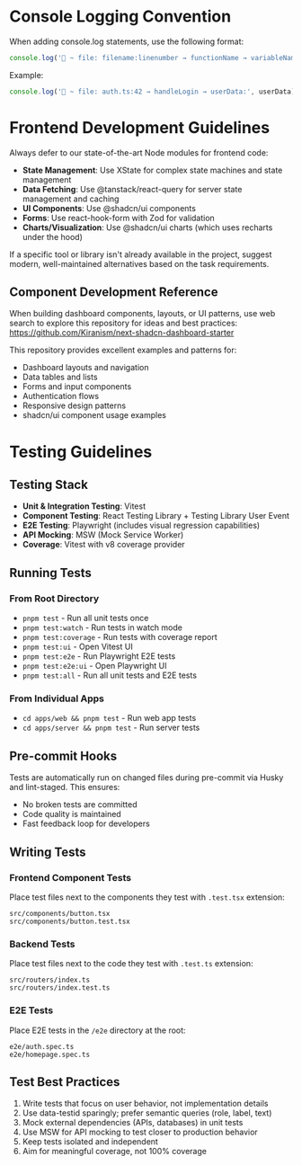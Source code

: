 # Console Logging Convention

When adding console.log statements, use the following format:

```javascript
console.log('🚀 ~ file: filename:linenumber → functionName → variableName:', variable);
```

Example:

```javascript
console.log('🚀 ~ file: auth.ts:42 → handleLogin → userData:', userData);
```

# Frontend Development Guidelines

Always defer to our state-of-the-art Node modules for frontend code:
- **State Management**: Use XState for complex state machines and state management
- **Data Fetching**: Use @tanstack/react-query for server state management and caching
- **UI Components**: Use @shadcn/ui components
- **Forms**: Use react-hook-form with Zod for validation
- **Charts/Visualization**: Use @shadcn/ui charts (which uses recharts under the hood)

If a specific tool or library isn't already available in the project, suggest modern, well-maintained alternatives based on the task requirements.

## Component Development Reference

When building dashboard components, layouts, or UI patterns, use web search to explore this repository for ideas and best practices:
https://github.com/Kiranism/next-shadcn-dashboard-starter

This repository provides excellent examples and patterns for:
- Dashboard layouts and navigation
- Data tables and lists
- Forms and input components
- Authentication flows
- Responsive design patterns
- shadcn/ui component usage examples

# Testing Guidelines

## Testing Stack
- **Unit & Integration Testing**: Vitest
- **Component Testing**: React Testing Library + Testing Library User Event
- **E2E Testing**: Playwright (includes visual regression capabilities)
- **API Mocking**: MSW (Mock Service Worker)
- **Coverage**: Vitest with v8 coverage provider

## Running Tests

### From Root Directory
- `pnpm test` - Run all unit tests once
- `pnpm test:watch` - Run tests in watch mode
- `pnpm test:coverage` - Run tests with coverage report
- `pnpm test:ui` - Open Vitest UI
- `pnpm test:e2e` - Run Playwright E2E tests
- `pnpm test:e2e:ui` - Open Playwright UI
- `pnpm test:all` - Run all unit tests and E2E tests

### From Individual Apps
- `cd apps/web && pnpm test` - Run web app tests
- `cd apps/server && pnpm test` - Run server tests

## Pre-commit Hooks
Tests are automatically run on changed files during pre-commit via Husky and lint-staged. This ensures:
- No broken tests are committed
- Code quality is maintained
- Fast feedback loop for developers

## Writing Tests

### Frontend Component Tests
Place test files next to the components they test with `.test.tsx` extension:
```
src/components/button.tsx
src/components/button.test.tsx
```

### Backend Tests
Place test files next to the code they test with `.test.ts` extension:
```
src/routers/index.ts
src/routers/index.test.ts
```

### E2E Tests
Place E2E tests in the `/e2e` directory at the root:
```
e2e/auth.spec.ts
e2e/homepage.spec.ts
```

## Test Best Practices
1. Write tests that focus on user behavior, not implementation details
2. Use data-testid sparingly; prefer semantic queries (role, label, text)
3. Mock external dependencies (APIs, databases) in unit tests
4. Use MSW for API mocking to test closer to production behavior
5. Keep tests isolated and independent
6. Aim for meaningful coverage, not 100% coverage